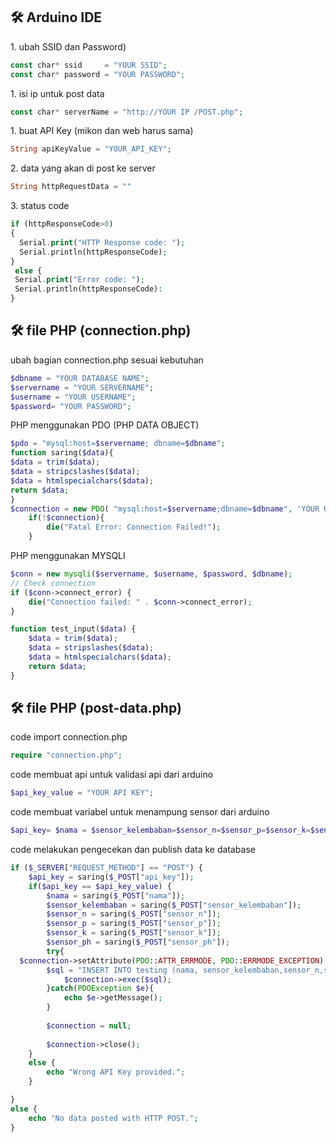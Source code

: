 <h2>🛠️ Arduino IDE</h2>

<p>1. ubah SSID dan Password)</p>

```php
const char* ssid     = "YOUR SSID";
const char* password = "YOUR PASSWORD";
```
<p>1. isi ip untuk post data</p>

```php
const char* serverName = "http://YOUR IP /POST.php";
```

<p>1. buat API Key (mikon dan web harus sama)</p>

```php
String apiKeyValue = "YOUR_API_KEY";
```

<p>2. data yang akan di post ke server</p>

```php
String httpRequestData = ""
```

<p>3. status code</p>

``` php
if (httpResponseCode>0) 
{
  Serial.print("HTTP Response code: ");
  Serial.println(httpResponseCode);
}    
 else {
 Serial.print("Error code: ");
 Serial.println(httpResponseCode):     
}
```

<h2>🛠️ file PHP (connection.php)</h2>
<p>ubah bagian connection.php sesuai kebutuhan</p>

```php
$dbname = "YOUR DATABASE NAME";
$servername = "YOUR SERVERNAME";
$username = "YOUR USERNAME";
$password= "YOUR PASSWORD";
```

<p>PHP menggunakan PDO (PHP DATA OBJECT)</p>

```php
$pdo = "mysql:host=$servername; dbname=$dbname";
function saring($data){
$data = trim($data);
$data = stripcslashes($data);
$data = htmlspecialchars($data);
return $data;
}
$connection = new PDO( "mysql:host=$servername;dbname=$dbname", 'YOUR USERNAME', 'YOUR PASSWORD');
	if(!$connection){
		die("Fatal Error: Connection Failed!");
	}
```

<p>PHP menggunakan MYSQLI</p>

```php
$conn = new mysqli($servername, $username, $password, $dbname);
// Check connection
if ($conn->connect_error) {
    die("Connection failed: " . $conn->connect_error);
} 

function test_input($data) {
    $data = trim($data);
    $data = stripslashes($data);
    $data = htmlspecialchars($data);
    return $data;
}
```


<h2>🛠️ file PHP (post-data.php)</h2>
<p>code import connection.php</p>

```php
require "connection.php";
```
<p>code membuat api untuk validasi api dari arduino</p>

```php
$api_key_value = "YOUR API KEY";
```

<p>code membuat variabel untuk menampung sensor dari arduino</p>

```php
$api_key= $nama = $sensor_kelembaban=$sensor_n=$sensor_p=$sensor_k=$sensor_ph= "";
```

<p>code melakukan pengecekan dan  publish data ke database</p>

```php
if ($_SERVER["REQUEST_METHOD"] == "POST") {
    $api_key = saring($_POST["api_key"]);
    if($api_key == $api_key_value) {
        $nama = saring($_POST["nama"]);
        $sensor_kelembaban = saring($_POST["sensor_kelembaban"]);
        $sensor_n = saring($_POST["sensor_n"]);
        $sensor_p = saring($_POST["sensor_p"]);
        $sensor_k = saring($_POST["sensor_k"]);
        $sensor_ph = saring($_POST["sensor_ph"]);
        try{        
  $connection->setAttribute(PDO::ATTR_ERRMODE, PDO::ERRMODE_EXCEPTION);
        $sql = "INSERT INTO testing (nama, sensor_kelembaban,sensor_n,sensor_p,sensor_k, sensor_ph)VALUES ('" . $nama . "', '" . $sensor_kelembaban . "','" . $sensor_n . "','" . $sensor_p . "','" . $sensor_k . "','" . $sensor_ph . "')";
			$connection->exec($sql);
		}catch(PDOException $e){
			echo $e->getMessage();
		}
		
		$connection = null;
    
        $connection->close();
    }
    else {
        echo "Wrong API Key provided.";
    }

}
else {
    echo "No data posted with HTTP POST.";
}
```
